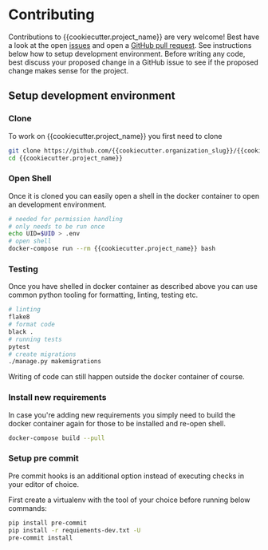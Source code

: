 # Contributing

Contributions to {{cookiecutter.project_name}} are very welcome! Best have a look at the open [issues](https://github.com/{{cookiecutter.organization_slug}}/{{cookiecutter.project_name}})
and open a [GitHub pull request](https://github.com/{{cookiecutter.organization_slug}}/{{cookiecutter.project_name}}/compare). See instructions below how to setup development
environment. Before writing any code, best discuss your proposed change in a GitHub issue to see if the proposed change makes sense for the project.

## Setup development environment

### Clone

To work on {{cookiecutter.project_name}} you first need to clone

```bash
git clone https://github.com/{{cookiecutter.organization_slug}}/{{cookiecutter.project_name}}.git
cd {{cookiecutter.project_name}}
```

### Open Shell

Once it is cloned you can easily open a shell in the docker container to
open an development environment.

```bash
# needed for permission handling
# only needs to be run once
echo UID=$UID > .env
# open shell
docker-compose run --rm {{cookiecutter.project_name}} bash
```

### Testing

Once you have shelled in docker container as described above
you can use common python tooling for formatting, linting, testing
etc.

```bash
# linting
flake8
# format code
black .
# running tests
pytest
# create migrations
./manage.py makemigrations
```

Writing of code can still happen outside the docker container of course.

### Install new requirements

In case you're adding new requirements you simply need to build the docker container
again for those to be installed and re-open shell.

```bash
docker-compose build --pull
```

### Setup pre commit

Pre commit hooks is an additional option instead of executing checks in your editor of choice.

First create a virtualenv with the tool of your choice before running below commands:

```bash
pip install pre-commit
pip install -r requiements-dev.txt -U
pre-commit install
```
